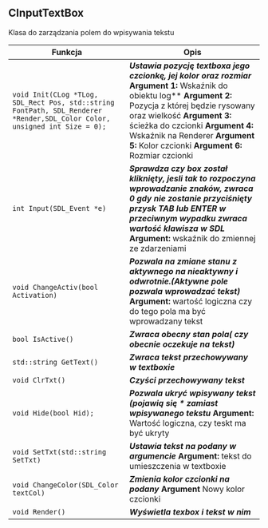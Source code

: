 ## **CInputTextBox**

Klasa do zarządzania polem do wpisywania tekstu

| Funkcja                                  | Opis                                     |
| ---------------------------------------- | ---------------------------------------- |
| `void Init(CLog *TLog, SDL_Rect Pos, std::string FontPath, SDL_Renderer *Render,SDL_Color Color, unsigned int Size = 0);` | ***Ustawia pozycję textboxa jego czcionkę, jej kolor oraz rozmiar*** **Argument 1:** Wskaźnik do obiektu log** **Argument 2:** Pozycja z której będzie rysowany oraz wielkość **Argument 3:** ścieżka do czcionki **Argument 4:** Wskaźnik na Renderer **Argument 5:** Kolor czcionki **Argument 6:** Rozmiar czcionki |
| `int Input(SDL_Event *e)`                | ***Sprawdza czy box został kliknięty, jesli tak to rozpoczyna wprowadzanie znaków, zwraca 0 gdy nie zostanie przyciśnięty przysk TAB lub ENTER w przeciwnym wypadku zwraca wartość klawisza w SDL*** **Argument:** wskaźnik do zmiennej ze zdarzeniami |
| `void ChangeActiv(bool Activation)`      | ***Pozwala na zmiane stanu z aktywnego na nieaktywny i odwrotnie.(Aktywne pole pozwala wprowadzać tekst)*** **Argument:** wartość logiczna czy do tego pola ma być wprowadzany tekst |
| `bool IsActive()`                        | ***Zwraca obecny stan pola( czy obecnie oczekuje na tekst)*** |
| `std::string GetText()`                  | ***Zwraca tekst przechowywany w textboxie*** |
| `void ClrTxt()`                          | ***Czyści przechowywany tekst***         |
| `void Hide(bool Hid);`                   | ***Pozwala ukryć wpisywany tekst (pojawią się * zamiast wpisywanego tekstu*** **Argument:** Wartość logiczna, czy teskt ma być ukryty |
| `void SetTxt(std::string SetTxt)`        | ***Ustawia tekst na podany w argumencie*** **Argument:** tekst do umieszczenia w textboxie |
| `void ChangeColor(SDL_Color textCol)`    | ***Zmienia kolor czcionki na podany*** **Argument** Nowy kolor czcionki |
| `void Render()`                          | ***Wyświetla texbox i tekst w nim***        |
